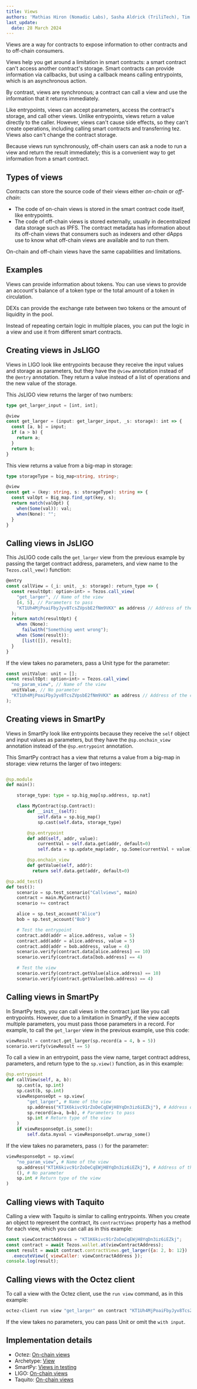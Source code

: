 ```yaml
---
title: Views
authors: 'Mathias Hiron (Nomadic Labs), Sasha Aldrick (TriliTech), Tim McMackin (TriliTech)'
last_update:
  date: 28 March 2024
---
```


Views are a way for contracts to expose information to other contracts and to off-chain consumers.

Views help you get around a limitation in smart contracts: a smart contract can't access another contract's storage.
Smart contracts can provide information via callbacks, but using a callback means calling entrypoints, which is an asynchronous action.

By contrast, views are synchronous; a contract can call a view and use the information that it returns immediately.

Like entrypoints, views can accept parameters, access the contract's storage, and call other views.
Unlike entrypoints, views return a value directly to the caller.
However, views can't cause side effects, so they can't create operations, including calling smart contracts and transferring tez.
Views also can't change the contract storage.

Because views run synchronously, off-chain users can ask a node to run a view and return the result immediately; this is a convenient way to get information from a smart contract.

## Types of views

Contracts can store the source code of their views either _on-chain_ or _off-chain_:

  - The code of on-chain views is stored in the smart contract code itself, like entrypoints.
  - The code of off-chain views is stored externally, usually in decentralized data storage such as IPFS.
  The contract metadata has information about its off-chain views that consumers such as indexers and other dApps use to know what off-chain views are available and to run them.

On-chain and off-chain views have the same capabilities and limitations.

## Examples

Views can provide information about tokens.
You can use views to provide an account's balance of a token type or the total amount of a token in circulation.

DEXs can provide the exchange rate between two tokens or the amount of liquidity in the pool.

Instead of repeating certain logic in multiple places, you can put the logic in a view and use it from different smart contracts.

## Creating views in JsLIGO

Views in LIGO look like entrypoints because they receive the input values and storage as parameters, but they have the `@view` annotation instead of the `@entry` annotation.
They return a value instead of a list of operations and the new value of the storage.

This JsLIGO view returns the larger of two numbers:

```ts
type get_larger_input = [int, int];

@view
const get_larger = (input: get_larger_input, _s: storage): int => {
  const [a, b] = input;
  if (a > b) {
    return a;
  }
  return b;
}
```

This view returns a value from a big-map in storage:

```ts
type storageType = big_map<string, string>;

@view
const get = (key: string, s: storageType): string => {
  const valOpt = Big_map.find_opt(key, s);
  return match(valOpt) {
    when(Some(val)): val;
    when(None): "";
  }
}
```

## Calling views in JsLIGO

This JsLIGO code calls the `get_larger` view from the previous example by passing the target contract address, parameters, and view name to the `Tezos.call_vew()` function:

```ts
@entry
const callView = (_i: unit, _s: storage): return_type => {
  const resultOpt: option<int> = Tezos.call_view(
    "get_larger", // Name of the view
    [4, 5], // Parameters to pass
    "KT1Uh4MjPoaiFbyJyv8TcsZVpsbE2fNm9VKX" as address // Address of the contract
  );
  return match(resultOpt) {
    when (None):
      failwith("Something went wrong");
    when (Some(result)):
      [list([]), result];
  }
}
```

If the view takes no parameters, pass a Unit type for the parameter:

```ts
const unitValue: unit = [];
const resultOpt: option<int> = Tezos.call_view(
  "no_param_view", // Name of the view
  unitValue, // No parameter
  "KT1Uh4MjPoaiFbyJyv8TcsZVpsbE2fNm9VKX" as address // Address of the contract
);
```

## Creating views in SmartPy

Views in SmartPy look like entrypoints because they receive the `self` object and input values as parameters, but they have the `@sp.onchain_view` annotation instead of the `@sp.entrypoint` annotation.

This SmartPy contract has a view that returns a value from a big-map in storage: view returns the larger of two integers:

```python

@sp.module
def main():

    storage_type: type = sp.big_map[sp.address, sp.nat]

    class MyContract(sp.Contract):
        def __init__(self):
            self.data = sp.big_map()
            sp.cast(self.data, storage_type)

        @sp.entrypoint
        def add(self, addr, value):
            currentVal = self.data.get(addr, default=0)
            self.data = sp.update_map(addr, sp.Some(currentVal + value), self.data)

        @sp.onchain_view
        def getValue(self, addr):
          return self.data.get(addr, default=0)

@sp.add_test()
def test():
    scenario = sp.test_scenario("Callviews", main)
    contract = main.MyContract()
    scenario += contract

    alice = sp.test_account("Alice")
    bob = sp.test_account("Bob")

    # Test the entrypoint
    contract.add(addr = alice.address, value = 5)
    contract.add(addr = alice.address, value = 5)
    contract.add(addr = bob.address, value = 4)
    scenario.verify(contract.data[alice.address] == 10)
    scenario.verify(contract.data[bob.address] == 4)

    # Test the view
    scenario.verify(contract.getValue(alice.address) == 10)
    scenario.verify(contract.getValue(bob.address) == 4)
```

## Calling views in SmartPy

In SmartPy tests, you can call views in the contract just like you call entrypoints.
However, due to a limitation in SmartPy, if the view accepts multiple parameters, you must pass those parameters in a record.
For example, to call the `get_larger` view in the previous example, use this code:

```python
viewResult = contract.get_larger(sp.record(a = 4, b = 5))
scenario.verify(viewResult == 5)
```

To call a view in an entrypoint, pass the view name, target contract address, parameters, and return type to the `sp.view()` function, as in this example:

```python
@sp.entrypoint
def callView(self, a, b):
    sp.cast(a, sp.int)
    sp.cast(b, sp.int)
    viewResponseOpt = sp.view(
        "get_larger", # Name of the view
        sp.address("KT1K6kivc91rZoDeCqEWjH8YqDn3iz6iEZkj"), # Address of the contract
        sp.record(a=a, b=b), # Parameters to pass
        sp.int # Return type of the view
    )
    if viewResponseOpt.is_some():
        self.data.myval = viewResponseOpt.unwrap_some()
```

If the view takes no parameters, pass `()` for the parameter:

```python
viewResponseOpt = sp.view(
    "no_param_view", # Name of the view
    sp.address("KT1K6kivc91rZoDeCqEWjH8YqDn3iz6iEZkj"), # Address of the contract
    (), # No parameter
    sp.int # Return type of the view
)
```

## Calling views with Taquito

Calling a view with Taquito is similar to calling entrypoints.
When you create an object to represent the contract, its `contractViews` property has a method for each view, which you can call as in this example:

```javascript
const viewContractAddress = "KT1K6kivc91rZoDeCqEWjH8YqDn3iz6iEZkj";
const contract = await Tezos.wallet.at(viewContractAddress);
const result = await contract.contractViews.get_larger({a: 2, b: 12})
  .executeView({ viewCaller: viewContractAddress });
console.log(result);
```

## Calling views with the Octez client

To call a view with the Octez client, use the `run view` command, as in this example:

```bash
octez-client run view "get_larger" on contract "KT1Uh4MjPoaiFbyJyv8TcsZVpsbE2fNm9VKX" with input "Pair 4 5"
```

If the view takes no parameters, you can pass Unit or omit the `with input`.
<!-- TODO link to info on encoding param values -->

## Implementation details

- Octez: [On-chain views](https://tezos.gitlab.io/active/views.html)
- Archetype: [View](https://archetype-lang.org/docs/reference/declarations/view)
- SmartPy: [Views in testing](https://smartpy.io/manual/scenarios/testing_contracts#views)
- LIGO: [On-chain views](https://ligolang.org/docs/protocol/hangzhou#on-chain-views)
- Taquito: [On-chain views](https://tezostaquito.io/docs/on_chain_views)
